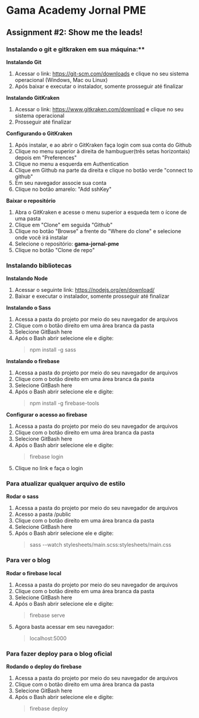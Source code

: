 # Gama Academy Jornal PME
## Assignment #2: Show me the leads! 

### Instalando o git e gitkraken em sua máquina:**
**Instalando Git**
1. Acessar o link: https://git-scm.com/downloads e clique no seu sistema operacional (Windows, Mac ou Linux)
2. Após baixar e executar o instalador, somente prosseguir até finalizar

**Instalando GitKraken**
1. Acessar o link: https://www.gitkraken.com/download e clique no seu sistema operacional
2. Prosseguir até finalizar

**Configurando o GitKraken**
1. Após instalar, e ao abrir o GitKraken faça login com sua conta do Github
2. Clique no menu superior à direita de hambuguer(três setas horizontais) depois em "Preferences"
3. Clique no menu a esquerda em Authentication
4. Clique em Github na parte da direita e clique no botão verde "connect to github"
5. Em seu navegador associe sua conta
6. Clique no botão amarelo: "Add sshKey"

**Baixar o repositório**
1. Abra o GitKraken e acesse o menu superior a esqueda tem o ícone de uma pasta
2. Clique em "Clone" em seguida "Github"
3. Clique no botão "Browse" a frente do "Where do clone" e selecione onde você irá instalar
4. Selecione o repositório: **gama-jornal-pme**
5. Clique no botão "Clone de repo"

### Instalando bibliotecas
**Instalando Node**
1. Acessar o seguinte link: https://nodejs.org/en/download/
2. Baixar e executar o instalador, somente prosseguir até finalizar

**Instalando o Sass**
1. Acessa a pasta do projeto por meio do seu navegador de arquivos
2. Clique com o botão direito em uma área branca da pasta
3. Selecione GitBash here
4. Após o Bash abrir selecione ele e digite:
   > npm install -g sass

**Instalando o firebase**
1. Acessa a pasta do projeto por meio do seu navegador de arquivos
2. Clique com o botão direito em uma área branca da pasta
3. Selecione GitBash here
4. Após o Bash abrir selecione ele e digite:
    > npm install -g firebase-tools

**Configurar o acesso ao firebase**
1. Acessa a pasta do projeto por meio do seu navegador de arquivos
2. Clique com o botão direito em uma área branca da pasta
3. Selecione GitBash here
4. Após o Bash abrir selecione ele e digite:
    > firebase login
5. Clique no link e faça o login


### Para atualizar qualquer arquivo de estilo
**Rodar o sass**
1. Acessa a pasta do projeto por meio do seu navegador de arquivos
2. Acesso a pasta /public
3. Clique com o botão direito em uma área branca da pasta
4. Selecione GitBash here
5. Após o Bash abrir selecione ele e digite:
    > sass --watch stylesheets/main.scss:stylesheets/main.css

### Para ver o blog
**Rodar o firebase local**
1. Acessa a pasta do projeto por meio do seu navegador de arquivos
2. Clique com o botão direito em uma área branca da pasta
3. Selecione GitBash here
4. Após o Bash abrir selecione ele e digite:
    > firebase serve
5. Agora basta acessar em seu navegador:
    > localhost:5000

### Para fazer deploy para o blog oficial
**Rodando o deploy do firebase**
1. Acessa a pasta do projeto por meio do seu navegador de arquivos
2. Clique com o botão direito em uma área branca da pasta
3. Selecione GitBash here
4. Após o Bash abrir selecione ele e digite:
    > firebase deploy
